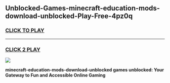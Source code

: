 
## Unblocked-Games-minecraft-education-mods-download-unblocked-Play-Free-4pz0q
<h3>
<a href="https://premium76.site?title=minecraft-education-mods-download-unblocked&ref=19M">CLICK TO PLAY</a></h3>
<hr>

<h3>
<a href="https://premium76.site?title=minecraft-education-mods-download-unblocked&ref=19M">CLICK 2 PLAY</a>
  
</h3>

<a href="https://premium76.site?title=minecraft-education-mods-download-unblocked&ref=19M"><img src="https://clearcache.store/games.png"></a>


**minecraft-education-mods-download-unblocked games unblocked: Your Gateway to Fun and Accessible Online Gaming**
